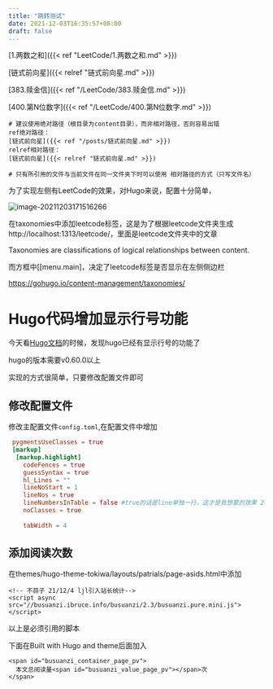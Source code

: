 ```yaml
---
title: "跳转测试"
date: 2021-12-03T16:35:57+08:00
draft: false
---
```


[1.两数之和]({{< ref "LeetCode/1.两数之和.md" >}})

[链式前向星]({{< relref "链式前向星.md" >}})

[383.赎金信]({{< ref "/LeetCode/383.赎金信.md" >}})

[400.第N位数字]({{< ref "/LeetCode/400.第N位数字.md" >}})

```shell
# 建议使用绝对路径（根目录为content目录），而非相对路径，否则容易出错
ref绝对路径：
[链式前向星]({{< ref "/posts/链式前向星.md" >}})
relref相对路径：
[链式前向星]({{< relref "链式前向星.md" >}})

# 只有所引用的文件与当前文件在同一文件夹下时可以使用 相对路径的方式（只写文件名）
```





为了实现左侧有LeetCode的效果，对Hugo来说，配置十分简单，

![image-20211203171516266](C:\Users\Charon\AppData\Roaming\Typora\typora-user-images\image-20211203171516266.png)

在taxonomies中添加leetcode标签，这是为了根据leetcode文件夹生成http://localhost:1313/leetcode/，里面是leetcode文件夹中的文章

Taxonomies are classifications of logical relationships between content.

而方框中[[menu.main]，决定了leetcode标签是否显示在左侧侧边栏

https://gohugo.io/content-management/taxonomies/



# Hugo代码增加显示行号功能

今天看[Hugo文档](https://gohugo.io/content-management/syntax-highlighting/)的时候，发现hugo已经有显示行号的功能了

hugo的版本需要v0.60.0以上

实现的方式很简单，只要修改配置文件即可

## 修改配置文件

修改主配置文件`config.toml`,在配置文件中增加

```toml
 pygmentsUseClasses = true
 [markup]
  [markup.highlight]
    codeFences = true
    guessSyntax = true
    hl_Lines = ""
    lineNoStart = 1
    lineNos = true
    lineNumbersInTable = false #true的话是line单独一行，这才是我想要的效果 2022-1-25才发现
    noClasses = true
 
    tabWidth = 4
```

## 添加阅读次数

在themes/hugo-theme-tokiwa/layouts/patrials/page-asids.html中添加



```
<!-- 不蒜子 21/12/4 ljl引入站长统计-->
<script async src="//busuanzi.ibruce.info/busuanzi/2.3/busuanzi.pure.mini.js"></script>
```

以上是必须引用的脚本



下面在Built with Hugo and theme后面加入

```
<span id="busuanzi_container_page_pv">
  本文总阅读量<span id="busuanzi_value_page_pv"></span>次
</span>
```

